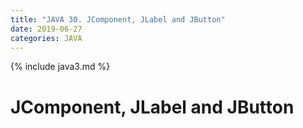 ```yaml
---
title: "JAVA 30. JComponent, JLabel and JButton"
date: 2019-06-27
categories: JAVA
---
```


{% include java3.md %}

# JComponent, JLabel and JButton

